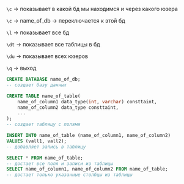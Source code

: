 `\c` -> показывает в какой  бд мы находимся и через какого юзера 

`\c` -> name_of_db -> переключается к этой бд

`\l` -> показывает все бд

`\dt` -> показывает все таблицы в бд

`\du` -> показывает всех юзеров

`\q` -> выход


```sql
CREATE DATABASE name_of_db;
-- создает базу данных
```

```sql
CREATE TABLE name_of_table(
    name_of_column1 data_type(int, varchar) consttaint,
    name_of_column2 data_type consttaint,
    ...
);
-- создает таблицу с полями
```
```sql
INSERT INTO name_of_table (name_of_column1, name_of_column2) 
VALUES (vall1, vall2);
-- добавляет запись в таблицу
```
```sql
SELECT * FROM name_of_table;
-- достает все поля и записи из таблицы
SELECT name_of_column1, name_of_column2 FROM name_of_table;
-- достает только указанные столбцы из таблицы
```


